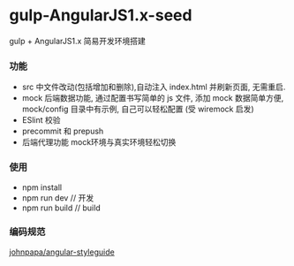 # gulp-AngularJS1.x-seed

gulp + AngularJS1.x 简易开发环境搭建

### 功能
- src 中文件改动(包括增加和删除),自动注入 index.html 并刷新页面, 无需重启.
- mock 后端数据功能, 通过配置书写简单的 js 文件, 添加 mock 数据简单方便, mock/config 目录中有示例, 自己可以轻松配置 (受 wiremock 启发)
- ESlint 校验
- precommit 和 prepush
- 后端代理功能 mock环境与真实环境轻松切换

### 使用
- npm install
- npm run dev // 开发
- npm run build // build

### 编码规范

[johnpapa/angular-styleguide](https://github.com/johnpapa/angular-styleguide/blob/master/a1/i18n/zh-CN.md)
